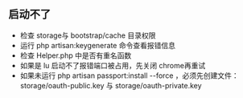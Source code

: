 
## 启动不了

- 检查 storage与 bootstrap/cache 目录权限
- 运行 php artisan:keygenerate 命令查看报错信息
- 检查 Helper.php 中是否有重名函数
- 如果是 lu 启动不了报错端口被占用，先关闭 chrome再重试
- 如果未运行  php artisan passport:install --force ，必须先创建文件： storage/oauth-public.key 与 storage/oauth-private.key
